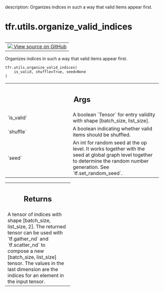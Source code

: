 description: Organizes indices in such a way that valid items appear first.

<div itemscope itemtype="http://developers.google.com/ReferenceObject">
<meta itemprop="name" content="tfr.utils.organize_valid_indices" />
<meta itemprop="path" content="Stable" />
</div>

# tfr.utils.organize_valid_indices

<!-- Insert buttons and diff -->

<table class="tfo-notebook-buttons tfo-api nocontent" align="left">
<td>
  <a target="_blank" href="https://github.com/tensorflow/ranking/tree/master/tensorflow_ranking/python/utils.py#L187-L219">
    <img src="https://www.tensorflow.org/images/GitHub-Mark-32px.png" />
    View source on GitHub
  </a>
</td>
</table>

Organizes indices in such a way that valid items appear first.

<pre class="devsite-click-to-copy prettyprint lang-py tfo-signature-link">
<code>tfr.utils.organize_valid_indices(
    is_valid, shuffle=True, seed=None
)
</code></pre>

<!-- Placeholder for "Used in" -->

<!-- Tabular view -->
 <table class="responsive fixed orange">
<colgroup><col width="214px"><col></colgroup>
<tr><th colspan="2"><h2 class="add-link">Args</h2></th></tr>

<tr>
<td>
`is_valid`<a id="is_valid"></a>
</td>
<td>
A boolean `Tensor` for entry validity with shape [batch_size,
list_size].
</td>
</tr><tr>
<td>
`shuffle`<a id="shuffle"></a>
</td>
<td>
A boolean indicating whether valid items should be shuffled.
</td>
</tr><tr>
<td>
`seed`<a id="seed"></a>
</td>
<td>
An int for random seed at the op level. It works together with the
seed at global graph level together to determine the random number
generation. See `tf.set_random_seed`.
</td>
</tr>
</table>

<!-- Tabular view -->
 <table class="responsive fixed orange">
<colgroup><col width="214px"><col></colgroup>
<tr><th colspan="2"><h2 class="add-link">Returns</h2></th></tr>
<tr class="alt">
<td colspan="2">
A tensor of indices with shape [batch_size, list_size, 2]. The returned
tensor can be used with `tf.gather_nd` and `tf.scatter_nd` to compose a new
[batch_size, list_size] tensor. The values in the last dimension are the
indices for an element in the input tensor.
</td>
</tr>

</table>

